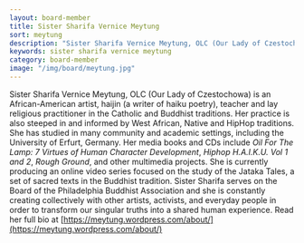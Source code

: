 ```yaml
---
layout: board-member
title: Sister Sharifa Vernice Meytung
sort: meytung
description: "Sister Sharifa Vernice Meytung, OLC (Our Lady of Czestochowa) is an African-American artist, haijin (a writer of haiku poetry), teacher and lay religious practitioner in the Catholic and Buddhist traditions."
keywords: sister sharifa vernice meytung
category: board-member
image: "/img/board/meytung.jpg"
---
```


Sister Sharifa Vernice Meytung, OLC (Our Lady of Czestochowa) is an African-American artist, haijin (a writer of haiku poetry), teacher and lay religious practitioner in the Catholic and Buddhist traditions. Her practice is also steeped in and informed by West African, Native and HipHop traditions. She has studied in many community and academic settings, including the University of Erfurt, Germany. Her media books and CDs include _Oil For The Lamp: 7 Virtues of Human Character Development_, _Hiphop H.A.I.K.U. Vol 1 and 2_, _Rough Ground_, and other multimedia projects. She is currently producing an online video series focused on the study of the Jataka Tales, a set of sacred texts in the Buddhist tradition. Sister Sharifa serves on the Board of the Philadelphia Buddhist Association and she is constantly creating collectively with other artists, activists, and everyday people in order to transform our singular truths into a shared human experience. Read her full bio at [https://meytung.wordpress.com/about/](https://meytung.wordpress.com/about/)
